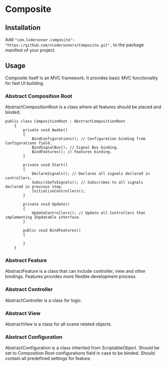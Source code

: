 # Composite
## Installation
Add ```"com.loderunner.composite": "https://github.com/xloderunnerx/Composite.git",``` to the package manifest of your project.
## Usage
Composite itself is an MVC framework. It provides basic MVC functionality for fast UI building.
### Abstract Composition Root
AbstractCompositionRoot is a class where all features should be placed and binded.
```
public class CompositionRoot : AbstractCompositionRoot
    {
        private void Awake()
        {
            BindConfigurations(); // Configuration binding from Configurations field.
            BindSignalBus(); // Signal Bus binding.
            BindFeatures(); // Features binding.
        }

        private void Start()
        {
            DeclareSignals(); // Declares all signals declared in controllers.
            SubscribeToSignals(); // Subscribes to all signals declared in previous step.
            InitializeControllers();
        }

        private void Update()
        {
            UpdateControllers(); // Update all Controllers that implementing IUpdatable interface.
        }

        public void BindFeatures()
        {
            
        }
    }
```
### Abstract Feature
AbstractFeature is a class that can include controller, view and other bindings. Features provides more flexible development process.
### Abstract Controller
AbstractController is a class for logic.
### Abstract View
AbstractView is a class for all scene related objects.
### Abstract Configuration
AbstractConfiguration is a class inherited from ScriptableObject. Should be set to Composition Root configurations field in case to be binded. Should contain all predefined settings for feature.


